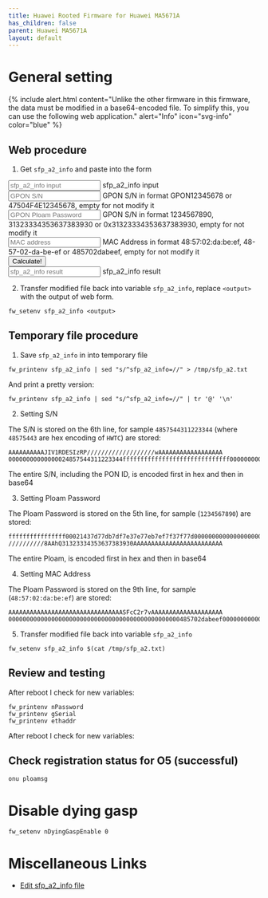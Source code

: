 ```yaml
---
title: Huawei Rooted Firmware for Huawei MA5671A
has_children: false
parent: Huawei MA5671A
layout: default
---
```


# General setting


{% include alert.html content="Unlike the other firmware in this firmware, the data must be modified in a base64-encoded file. To simplify this, you can use the following web application." alert="Info" icon="svg-info" color="blue" %}

## Web procedure


1. Get `sfp_a2_info` and paste into the form

<form id="huawei-rooted">
    <div class="form-floating mb-3">
        <input type="text" class="form-control" placeholder="sfp_a2_info input" name="sfp-a2-info" id="sfp-a2-info"    >
        <label for="sfp-a2-info">sfp_a2_info input</label>
    </div>
    <div class="form-floating mb-3">
        <input type="text" class="form-control" placeholder="GPON S/N" name="gpon-sn" id="gpon-sn" value="">
        <label for="gpon-sn">GPON S/N in format GPON12345678 or 47504F4E12345678, empty for not modify it</label>
    </div>
    <div class="form-floating mb-3">
        <input type="text" class="form-control" placeholder="GPON Ploam Password" name="gpon-password" id="gpon-password" value="">
        <label for="gpon-password">GPON S/N in format 1234567890, 31323334353637383930 or 0x31323334353637383930, empty for not modify it</label>
    </div>
    <div class="form-floating mb-3">
        <input type="text" class="form-control" placeholder="MAC address" name="mac-addr" id="mac-addr" value="">
        <label for="mac-addr">MAC Address in format 48:57:02:da:be:ef, 48-57-02-da-be-ef or 485702dabeef, empty for not modify it</label>
    </div>
    <div class="mb-3">
        <input type="submit" class="btn btn-primary" value="Calculate!">
    </div>
    <div class="form-floating mb-3">
        <input readonly class="form-control" type="text" id="result" placeholder="sfp_a2_info result">
        <label for="result">sfp_a2_info result</label>
    </div>
</form>
<script>
    var form = document.getElementById('huawei-rooted');
    form.addEventListener('submit',(event) => {
        event.preventDefault();
        var fomrdata = new FormData(form);
        var sfp_a2_info = fomrdata.get('sfp-a2-info');
        var sfp_a2_info_arr = sfp_a2_info.split('@');
        if(sfp_a2_info_arr.length > 10 && sfp_a2_info_arr[0] === 'begin-base64 644 sfp_a2_info ') {
            var gpon_sn = fomrdata.get('gpon-sn');
            if(gpon_sn.length == 12) {  
                var vendor_id = gpon_sn.substring(0, 4);
                var progressive = gpon_sn.substring(4);
                var vendor_id_hex = ([...vendor_id].map((elem, n) => Number(vendor_id.charCodeAt(n)).toString(16)).join(''));
                gpon_sn = vendor_id_hex+progressive;
            }
            if(gpon_sn.length == 16) {  
                var hex = base64ToHex(sfp_a2_info_arr[6]);
                hex = hex.substring(0,16) + gpon_sn + hex.substring(32);
                sfp_a2_info_arr[6] = hexToBase64(hex);
            }
            var gpon_password = fomrdata.get('gpon-password');
            if(gpon_password.length > 0) {
                if(gpon_password.length <= 10) {  
                    gpon_password = ([...gpon_password].map((elem, n) => Number(gpon_password.charCodeAt(n)).toString(16)).join(''));
                    gpon_password += '0'.repeat(20-gpon_password.length);
                }
                else if(gpon_password.length == 22 && gpon_password.substring(0,2) === '0x') {  
                    gpon_password = gpon_password.substring(3);
                }
                if(gpon_password.length == 20) {  
                    var hex = base64ToHex(sfp_a2_info_arr[5]);
                    hex = hex.substring(0,22) + gpon_password + hex.substring(42);
                    sfp_a2_info_arr[5] = hexToBase64(hex);
                }
            }
            var mac_addr = fomrdata.get('mac-addr');
            if(mac_addr.length == 17) {
                mac_addr = mac_addr.replace('-','');
                mac_addr = mac_addr.replace(':','');
            }
            if(mac_addr.length == 12) {
                var hex = base64ToHex(sfp_a2_info_arr[9]);
                hex = hex.substring(0,48) + mac_addr + hex.substring(61);
                sfp_a2_info_arr[9] = hexToBase64(hex);
            }
            document.getElementById('result').value =  sfp_a2_info_arr.join('@');       
        } else {
            document.getElementById('result').value = 'sfp_a2_info variable in wrong format!';
        }
    });
    function hexToBase64(hexStr) {
        return btoa([...hexStr].reduce((acc, _, i) => acc += !(i - 1 & 1) ? String.fromCharCode(parseInt(hexStr.substring(i - 1, i + 1), 16)) : '', ''));
    }
    function base64ToHex(base64Value) {
        return [...atob(base64Value)].map(c=> c.charCodeAt(0).toString(16).padStart(2,0)).join('');
    }
</script>

2. Transfer modified file back into variable `sfp_a2_info`, replace `<output>` with the output of web form.

```shell
fw_setenv sfp_a2_info <output>
```

## Temporary file procedure

1. Save `sfp_a2_info` in into temporary file

```shell
fw_printenv sfp_a2_info | sed "s/^sfp_a2_info=//" > /tmp/sfp_a2.txt
```
And print a pretty version:
```shell
fw_printenv sfp_a2_info | sed "s/^sfp_a2_info=//" | tr '@' '\n'
```

2. Setting S/N

The S/N is stored on the 6th line, for sample `4857544311223344` (where `48575443` are hex encoding of `HWTC`) are stored:
```
AAAAAAAAAAJIV1RDESIzRP///////////////////wAAAAAAAAAAAAAAAAAA
00000000000000024857544311223344ffffffffffffffffffffffffffffff0000000000000000000000000000
```

The entire S/N, including the PON ID, is encoded first in hex and then in base64

3. Setting Ploam Password

The Ploam Password is stored on the 5th line, for sample (`1234567890`) are stored:
```
ffffffffffffffff00021437d77db7df7e37e77eb7ef7f37f77d00000000000000000000000000000000000000
//////////8AAhQ31323334353637383930AAAAAAAAAAAAAAAAAAAAAAAAA
```

The entire Ploam, is encoded first in hex and then in base64

4. Setting MAC Address

The Ploam Password is stored on the 9th line, for sample (`48:57:02:da:be:ef`) are stored:
```
AAAAAAAAAAAAAAAAAAAAAAAAAAAAAAAASFcC2r7vAAAAAAAAAAAAAAAAAAAA
000000000000000000000000000000000000000000000000485702dabeef000000000000000000000000000000
```

5. Transfer modified file back into variable `sfp_a2_info`

```shell
fw_setenv sfp_a2_info $(cat /tmp/sfp_a2.txt)
```

## Review and testing

After reboot I check for new variables:

```shell
fw_printenv nPassword
fw_printenv gSerial
fw_printenv ethaddr
```

After reboot I check for new variables:

## Check registration status for O5 (successful)

```shell
onu ploamsg
```

# Disable dying gasp

```shell
fw_setenv nDyingGaspEnable 0 
```

# Miscellaneous Links

- [Edit sfp_a2_info file](https://forum.openwrt.org/t/support-ma5671a-sfp-gpon/48042/25)
